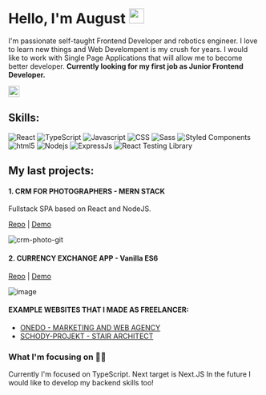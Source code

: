 # Hello, I'm August <img src="https://media.giphy.com/media/hvRJCLFzcasrR4ia7z/giphy.gif" width="30px"> 

I'm passionate self-taught Frontend Developer and robotics engineer. I love to learn new things and Web Develompent is my crush for years. I would like to work with Single Page Applications that will allow me to become better developer. 
**Currently looking for my first job as Junior Frontend Developer.**

<p>
  <a href="https://www.linkedin.com/in/august-biadala/">
    <img alt="August Biadala Linkedin Link" width="22px" src="https://raw.githubusercontent.com/peterthehan/peterthehan/master/assets/linkedin.svg" />
  </a> 
</p>

## Skills:

<p>
  <img alt="React" src="https://img.shields.io/badge/-React-45b8d8?style=flat-square&logo=react&logoColor=white" />
 <img alt="TypeScript" src="https://img.shields.io/badge/TypeScript-007ACC?style=flat-square&logo=typescript&logoColor=white" />
  <img alt="Javascript" src="https://img.shields.io/badge/JavaScript-yellow?style=flat-square&logo=javascript&logoColor=white" />
  <img alt="CSS" src="https://img.shields.io/badge/CSS-blue?logo=css3&style=flat-square" />
  <img alt="Sass" src="https://img.shields.io/badge/-Sass-CC6699?style=flat-square&logo=sass&logoColor=white" />
  <img alt="Styled Components" src="https://img.shields.io/badge/-Styled_Components-db7092?style=flat-square&logo=styled-components&logoColor=white" />
  <img alt="html5" src="https://img.shields.io/badge/-HTML5-E34F26?style=flat-square&logo=html5&logoColor=white" />
  <img alt="Nodejs" src="https://img.shields.io/badge/-Nodejs-43853d?style=flat-square&logo=Node.js&logoColor=white" />
  <img alt="ExpressJs" src="https://img.shields.io/badge/Express-gray?style=flat-square" />
  <img alt="React Testing Library" src="https://img.shields.io/badge/testing%20library-323330?style=flat-square&logo=testing-library&logoColor=red" />
</p>

## My last projects:

#### 1. CRM FOR PHOTOGRAPHERS - MERN STACK ####

<p>Fullstack SPA based on React and NodeJS.</p>

[Repo](https://github.com/rfracer/crm-photo-mern) | [Demo](https://mern-crm-photo.herokuapp.com/)

![crm-photo-git](https://user-images.githubusercontent.com/22677833/164318581-6a6af53d-51da-4566-80db-fbcb71a32639.png)

#### 2. CURRENCY EXCHANGE APP - Vanilla ES6 ####
[Repo](https://github.com/rfracer/currency-exchange-app) | [Demo](https://rfracer.github.io/currency-exchange-app/)

![image](https://user-images.githubusercontent.com/22677833/159164437-0bf2077f-7349-4c72-be55-c952a09f10fc.png)

#### EXAMPLE WEBSITES THAT I MADE AS FREELANCER: ####

* [ONEDO - MARKETING AND WEB AGENCY](https://www.onedo.pl/)
* [SCHODY-PROJEKT - STAIR ARCHITECT](https://schody-projekt.pl/)

### What I'm focusing on 👨‍💻

Currently I'm focused on TypeScript. Next target is Next.JS In the future I would like to develop my backend skills too!
